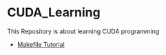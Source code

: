 # CUDA_Learning

This Repository is about learning CUDA programming

* [Makefile Tutorial](https://www.cs.colby.edu/maxwell/courses/tutorials/maketutor/)
